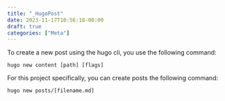 ```yaml
---
title: "_HugoPost"
date: 2023-11-17T10:56:18-08:00
draft: true
categories: ["Meta"]
---
```


To create a new post using the hugo cli, you use the following command:

```
hugo new content [path] [flags]
```

For this project specifically, you can create posts the following command:

```
hugo new posts/[filename.md]
```
